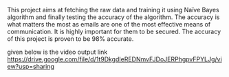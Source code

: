 This project aims at fetching the raw data and training it using Naïve Bayes
algorithm and finally testing the accuracy of the algorithm. The accuracy is what matters
the most as emails are one of the most effective means of communication. It is highly
important for them to be secured. The accuracy of this project is proven to be 98%
accurate.

given below is the video output link
https://drive.google.com/file/d/1t9DkgdIeREDNmvFJDoJERPhgpvFPYLJg/view?usp=sharing

